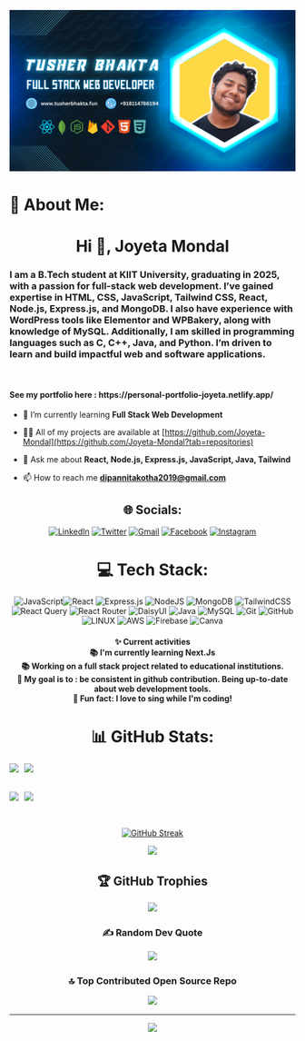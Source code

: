 <div align="center">

![Header](./github-header.png)

</div>

# 💫 About Me:

<h1 align="center">Hi 👋, Joyeta Mondal</h1>
<h3 align="left">I am a B.Tech student at KIIT University, graduating in 2025, with a passion for full-stack web development. I’ve gained expertise in HTML, CSS, JavaScript, Tailwind CSS, React, Node.js, Express.js, and MongoDB. I also have experience with WordPress tools like Elementor and WPBakery, along with knowledge of MySQL. Additionally, I am skilled in programming languages such as C, C++, Java, and Python. I’m driven to learn and build impactful web and software applications.</h3>
<br/>

<h4>See my portfolio here : https://personal-portfolio-joyeta.netlify.app/</h4>

- 🌱 I’m currently learning **Full Stack Web Development**

- 👨‍💻 All of my projects are available at [https://github.com/Joyeta-Mondal](https://github.com/Joyeta-Mondal?tab=repositories)

- 💬 Ask me about **React, Node.js, Express.js, JavaScript, Java, Tailwind**

- 📫 How to reach me **dipannitakotha2019@gmail.com**

<div align="center">

## 🌐 Socials:

<div align="center">

[![LinkedIn](https://img.shields.io/badge/linkedin-%230077B5.svg?style=for-the-badge&logo=linkedin&logoColor=white)](https://www.linkedin.com/in/joyeta-mondal-kotha-b1854623b/) [![Twitter](https://img.shields.io/badge/Twitter-%231DA1F2.svg?style=for-the-badge&logo=Twitter&logoColor=white)](https://x.com/KothaJoye1023) [![Gmail](https://img.shields.io/badge/Gmail-D14836?style=for-the-badge&logo=gmail&logoColor=white)](mailto:dipannitakotha2019@gmail.com) [![Facebook](https://img.shields.io/badge/Facebook-%231877F2.svg?style=for-the-badge&logo=Facebook&logoColor=white)](https://www.facebook.com/joyeta.mondal23?mibextid=ZbWKwL) [![Instagram](https://img.shields.io/badge/Instagram-%23E4405F.svg?style=for-the-badge&logo=Instagram&logoColor=white)](https://www.instagram.com/joyeta_mk?igsh=ZTVrcTZxaDM4Zjlz)

</div>

# 💻 Tech Stack:

<div align="center">

![JavaScript](https://img.shields.io/badge/javascript-%23323330.svg?style=for-the-badge&logo=javascript&logoColor=%23F7DF1E)![React](https://img.shields.io/badge/react-%2320232a.svg?style=for-the-badge&logo=react&logoColor=%2361DAFB) ![Express.js](https://img.shields.io/badge/express.js-%23404d59.svg?style=for-the-badge&logo=express&logoColor=%2361DAFB) ![NodeJS](https://img.shields.io/badge/node.js-6DA55F?style=for-the-badge&logo=node.js&logoColor=white) ![MongoDB](https://img.shields.io/badge/MongoDB-%234ea94b.svg?style=for-the-badge&logo=mongodb&logoColor=white) ![TailwindCSS](https://img.shields.io/badge/tailwindcss-%2338B2AC.svg?style=for-the-badge&logo=tailwind-css&logoColor=white) ![React Query](https://img.shields.io/badge/-React%20Query-FF4154?style=for-the-badge&logo=react%20query&logoColor=white) ![React Router](https://img.shields.io/badge/React_Router-CA4245?style=for-the-badge&logo=react-router&logoColor=white) ![DaisyUI](https://img.shields.io/badge/react_native-%2320232a.svg?style=for-the-badge&logo=react&logoColor=%2361DAFB) ![Java](https://img.shields.io/badge/java-%23ED8B00.svg?style=for-the-badge&logo=java&logoColor=white) ![MySQL](https://img.shields.io/badge/postgres-%23316192.svg?style=for-the-badge&logo=postgresql&logoColor=white) ![Git](https://img.shields.io/badge/git-%23F05033.svg?style=for-the-badge&logo=git&logoColor=white) ![GitHub](https://img.shields.io/badge/github-%23121011.svg?style=for-the-badge&logo=github&logoColor=white) ![LINUX](https://img.shields.io/badge/Linux-FCC624?style=for-the-badge&logo=linux&logoColor=black) ![AWS](https://img.shields.io/badge/AWS-%23FF9900.svg?style=for-the-badge&logo=amazon-aws&logoColor=white) ![Firebase](https://img.shields.io/badge/firebase-%23039BE5.svg?style=for-the-badge&logo=firebase) ![Canva](https://img.shields.io/badge/Canva-%2300C4CC.svg?style=for-the-badge&logo=Canva&logoColor=white)

</div>

<h4 align="center">✨ Current activities<br>📚 I'm currently learning Next.Js<br>📚 Working on a full stack project related to educational institutions.<br>🎯 My goal is to : be consistent in github contribution. Being up-to-date about web development tools.<br>🎲 Fun fact: I love to sing while I'm coding!</h4>

# 📊 GitHub Stats:

<div style="display: flex; flex-direction: row;">
    <img src="http://github-profile-summary-cards.vercel.app/api/cards/stats?username=Joyeta-Mondal&theme=vision_friendly_dark" style="margin-right: 10px;">
    <img src="http://github-profile-summary-cards.vercel.app/api/cards/productive-time?username=Joyeta-Mondal&theme=vision_friendly_dark&utcOffset=8">
</div>

<br/>
<br/>

<div style="display: flex; flex-direction: row;">
    <img src="http://github-profile-summary-cards.vercel.app/api/cards/repos-per-language?username=Joyeta-Mondal&theme=vision_friendly_dark" style="margin-right: 10px;">
    <img src="http://github-profile-summary-cards.vercel.app/api/cards/most-commit-language?username=Joyeta-Mondal&theme=vision_friendly_dark">
</div>

<br/>
<br/>

[![GitHub Streak](https://github-readme-streak-stats.herokuapp.com?user=Joyeta-Mondal&theme=highcontrast&border_radius=10)](https://git.io/streak-stats)

![](http://github-profile-summary-cards.vercel.app/api/cards/profile-details?username=Joyeta-Mondal&theme=vision_friendly_dark)

## 🏆 GitHub Trophies

![](https://github-profile-trophy.vercel.app/?username=Joyeta-Mondal&theme=radical&no-frame=false&no-bg=true&margin-w=4)

### ✍️ Random Dev Quote

![](https://quotes-github-readme.vercel.app/api?type=horizontal&theme=radical)

### 🔝 Top Contributed Open Source Repo

![](https://github-contributor-stats.vercel.app/api?username=Joyeta-Mondal&limit=5&theme=dark&combine_all_yearly_contributions=true)

---

[![](https://visitcount.itsvg.in/api?id=Joyeta-Mondal&icon=4&color=4)](https://visitcount.itsvg.in)

</div>
